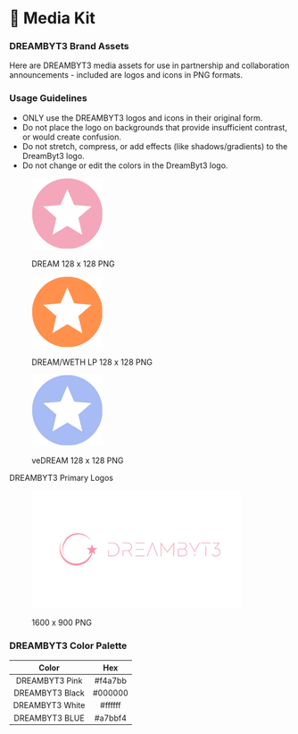 # 📎 Media Kit

### DREAMBYT3 Brand Assets

Here are DREAMBYT3 media assets for use in partnership and collaboration announcements - included are logos and icons in PNG formats.

### Usage Guidelines

* ONLY use the DREAMBYT3 logos and icons in their original form.
* Do not place the logo on backgrounds that provide insufficient contrast, or would create confusion.
* Do not stretch, compress, or add effects (like shadows/gradients) to the DreamByt3 logo.
* Do not change or edit the colors in the DreamByt3 logo.

<figure><img src="../.gitbook/assets/DREAM_128.png" alt=""><figcaption><p>DREAM 128 x 128 PNG</p></figcaption></figure>

<figure><img src="../.gitbook/assets/LP DREAM.png" alt=""><figcaption><p>DREAM/WETH LP 128 x 128 PNG</p></figcaption></figure>

<figure><img src="../.gitbook/assets/veDREAM_128.png" alt=""><figcaption><p>veDREAM 128 x 128 PNG</p></figcaption></figure>

DREAMBYT3 Primary Logos

<figure><img src="../.gitbook/assets/1600 x 900_DreamByt3.png" alt="" width="375"><figcaption><p>1600 x 900 PNG</p></figcaption></figure>

### DREAMBYT3 Color Palette

|      Color      |   Hex   |
| :-------------: | :-----: |
|  DREAMBYT3 Pink | #f4a7bb |
| DREAMBYT3 Black | #000000 |
| DREAMBYT3 White | #ffffff |
|  DREAMBYT3 BLUE | #a7bbf4 |
